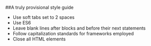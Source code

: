 ##A truly provisional style guide

* Use soft tabs set to 2 spaces
* Use ES6
* Leave blank lines after blocks and before their next statements
* Follow capitalization standards for frameworks employed
* Close all HTML elements